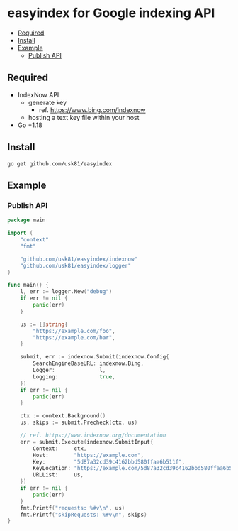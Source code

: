 # easyindex for Google indexing API <!-- omit in toc -->

- [Required](#required)
- [Install](#install)
- [Example](#example)
  - [Publish API](#publish-api)

## Required

- IndexNow API
  - generate key
    - ref. https://www.bing.com/indexnow
  - hosting a text key file within your host
- Go +1.18

## Install

```
go get github.com/usk81/easyindex
```

## Example

### Publish API

```go
package main

import (
	"context"
	"fmt"

	"github.com/usk81/easyindex/indexnow"
	"github.com/usk81/easyindex/logger"
)

func main() {
	l, err := logger.New("debug")
	if err != nil {
		panic(err)
	}

	us := []string{
		"https://example.com/foo",
		"https://example.com/bar",
	}

	submit, err := indexnow.Submit(indexnow.Config{
		SearchEngineBaseURL: indexnow.Bing,
		Logger:              l,
		Logging:             true,
	})
	if err != nil {
		panic(err)
	}

	ctx := context.Background()
	us, skips := submit.Precheck(ctx, us)

	// ref. https://www.indexnow.org/documentation
	err = submit.Execute(indexnow.SubmitInput{
		Context:     ctx,
		Host:        "https://example.com",
		Key:         "5d87a32cd39c4162bbd580ffaa6b511f",
		KeyLocation: "https://example.com/5d87a32cd39c4162bbd580ffaa6b511f.txt",
		URLList:     us,
	})
	if err != nil {
		panic(err)
	}
	fmt.Printf("requests: %#v\n", us)
	fmt.Printf("skipRequests: %#v\n", skips)
}
```
